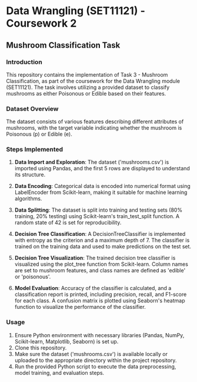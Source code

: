 # Data Wrangling (SET11121) - Coursework 2

## Mushroom Classification Task

### Introduction

This repository contains the implementation of Task 3 - Mushroom Classification, as part of the coursework for the Data Wrangling module (SET11121). The task involves utilizing a provided dataset to classify mushrooms as either Poisonous or Edible based on their features.

### Dataset Overview

The dataset consists of various features describing different attributes of mushrooms, with the target variable indicating whether the mushroom is Poisonous (p) or Edible (e).
### Steps Implemented

1. **Data Import and Exploration**: The dataset ('mushrooms.csv') is imported using Pandas, and the first 5 rows are displayed to understand its structure.

2. **Data Encoding**: Categorical data is encoded into numerical format using LabelEncoder from Scikit-learn, making it suitable for machine learning algorithms.

3. **Data Splitting**: The dataset is split into training and testing sets (80% training, 20% testing) using Scikit-learn's train_test_split function. A random state of 42 is set for reproducibility.

4. **Decision Tree Classification**: A DecisionTreeClassifier is implemented with entropy as the criterion and a maximum depth of 7. The classifier is trained on the training data and used to make predictions on the test set.

5. **Decision Tree Visualization**: The trained decision tree classifier is visualized using the plot_tree function from Scikit-learn. Column names are set to mushroom features, and class names are defined as 'edible' or 'poisonous'.

6. **Model Evaluation**: Accuracy of the classifier is calculated, and a classification report is printed, including precision, recall, and F1-score for each class. A confusion matrix is plotted using Seaborn's heatmap function to visualize the performance of the classifier.

### Usage

1. Ensure Python environment with necessary libraries (Pandas, NumPy, Scikit-learn, Matplotlib, Seaborn) is set up.
2. Clone this repository.
3. Make sure the dataset ('mushrooms.csv') is available locally or uploaded to the appropriate directory within the project repository.
4. Run the provided Python script to execute the data preprocessing, model training, and evaluation steps.



